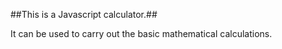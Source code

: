##This is a Javascript calculator.##

It can be used to carry out the basic mathematical calculations.

